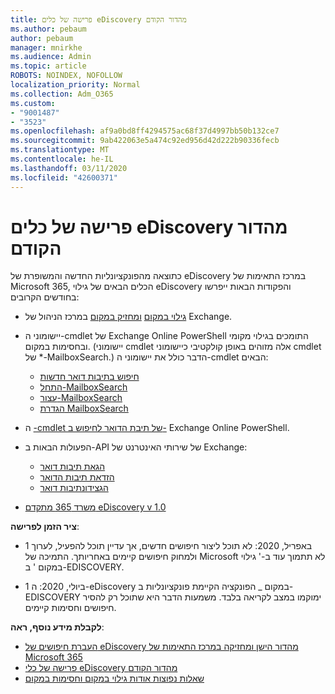 ```yaml
---
title: פרישה של כלים eDiscovery מהדור הקודם
ms.author: pebaum
author: pebaum
manager: mnirkhe
ms.audience: Admin
ms.topic: article
ROBOTS: NOINDEX, NOFOLLOW
localization_priority: Normal
ms.collection: Adm_O365
ms.custom:
- "9001487"
- "3523"
ms.openlocfilehash: af9a0bd8ff4294575ac68f37d4997bb50b132ce7
ms.sourcegitcommit: 9ab422063e5a474c92ed956d42d222b90336fecb
ms.translationtype: MT
ms.contentlocale: he-IL
ms.lasthandoff: 03/11/2020
ms.locfileid: "42600371"
---
```

# <a name="retirement-of-legacy-ediscovery-tools"></a>פרישה של כלים eDiscovery מהדור הקודם

כתוצאה מהפונקציונליות החדשה והמשופרת של eDiscovery במרכז התאימות של Microsoft 365, הכלים הבאים של גילוי eDiscovery והפקודות הבאות ייפרשו בחודשים הקרובים:

- [גילוי במקום](https://docs.microsoft.com/exchange/security-and-compliance/in-place-ediscovery/in-place-ediscovery) [ומחזיק במקום](https://docs.microsoft.com/exchange/security-and-compliance/create-or-remove-in-place-holds) במרכז הניהול של Exchange.

- יישומוני ה-cmdlet של Exchange Online PowerShell התומכים בגילוי מקומי ובחסימות במקום. (יישומוני cmdlet אלה מזוהים באופן קולקטיבי כיישומוני cmdlet של *-MailboxSearch.) הדבר כולל את יישומוני ה-cmdlet הבאים:

    - [חיפוש בתיבות דואר חדשות](https://docs.microsoft.com/powershell/module/exchange/policy-and-compliance-content-search/new-mailboxsearch)
    - [התחל-MailboxSearch](https://docs.microsoft.com/powershell/module/exchange/policy-and-compliance-content-search/start-mailboxsearch)
    - [עצור-MailboxSearch](https://docs.microsoft.com/powershell/module/exchange/policy-and-compliance-content-search/stop-mailboxsearch)
    - [הגדרת MailboxSearch](https://docs.microsoft.com/powershell/module/exchange/policy-and-compliance-content-search/set-mailboxsearch)

- ה [-cmdlet של תיבת הדואר לחיפוש ב-](https://docs.microsoft.com/powershell/module/exchange/mailboxes/search-mailbox?view=exchange-ps) Exchange Online PowerShell.
- הפעולות הבאות ב-API של שירותי האינטרנט של Exchange:
    - [הגאת תיבות דואר](https://docs.microsoft.com/exchange/client-developer/web-service-reference/getsearchablemailboxes-operation)
    - [הזדאת תיבות הדואר](https://docs.microsoft.com/exchange/client-developer/web-service-reference/setholdonmailboxes-operation)
    - [הגצידונתיבות דואר](https://docs.microsoft.com/exchange/client-developer/web-service-reference/getholdonmailboxes-operation)

- [משרד 365 מתקדם eDiscovery v 1.0](https://docs.microsoft.com/microsoft-365/compliance/office-365-advanced-ediscovery)

**ציר הזמן לפרישה**:
- 1 באפריל, 2020: לא תוכל ליצור חיפושים חדשים, אך עדיין תוכל להפעיל, לערוך ולמחוק חיפושים קיימים באחריותך. התמיכה של Microsoft לא תתמוך עוד ב-' גילוי במקום ' ב-EDISCOVERY.

- 1 ביולי, 2020: ה-eDiscovery במקום _ הפונקציה הקיימת פונקציונליות ב-EDISCOVERY ימוקמו במצב לקריאה בלבד. משמעות הדבר היא שתוכל רק להסיר חיפושים וחסימות קיימים.

**לקבלת מידע נוסף, ראה**:

 - [העברת חיפושים של eDiscovery מהדור הישן ומחזיקה במרכז התאימות של Microsoft 365](https://docs.microsoft.com/microsoft-365/compliance/migrate-legacy-ediscovery-searches-and-holds)
 - [פרישה של כלי eDiscovery מהדור הקודם](https://docs.microsoft.com/microsoft-365/compliance/legacy-ediscovery-retirement)
 - [שאלות נפוצות אודות גילוי במקום וחסימות במקום](https://docs.microsoft.com/microsoft-365/compliance/legacy-ediscovery-retirement#faqs-about-in-place-ediscovery-and-in-place-holds)



